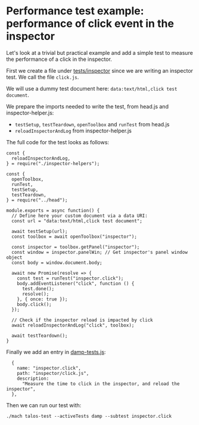 # Performance test example: performance of click event in the inspector

Let's look at a trivial but practical example and add a simple test to measure the performance of a click in the inspector.

First we create a file under [tests/inspector](https://searchfox.org/mozilla-central/source/testing/talos/talos/tests/devtools/addon/content/tests/inspector) since we are writing an inspector test. We call the file `click.js`.

We will use a dummy test document here: `data:text/html,click test document`.

We prepare the imports needed to write the test, from head.js and inspector-helper.js:
- `testSetup`, `testTeardown`, `openToolbox` and `runTest` from head.js
- `reloadInspectorAndLog` from inspector-helper.js

The full code for the test looks as follows:
```
const {
  reloadInspectorAndLog,
} = require("./inspector-helpers");

const {
  openToolbox,
  runTest,
  testSetup,
  testTeardown,
} = require("../head");

module.exports = async function() {
  // Define here your custom document via a data URI:
  const url = "data:text/html,click test document";

  await testSetup(url);
  const toolbox = await openToolbox("inspector");

  const inspector = toolbox.getPanel("inspector");
  const window = inspector.panelWin; // Get inspector's panel window object
  const body = window.document.body;

  await new Promise(resolve => {
    const test = runTest("inspector.click");
    body.addEventListener("click", function () {
      test.done();
      resolve();
    }, { once: true });
    body.click();
  });

  // Check if the inspector reload is impacted by click
  await reloadInspectorAndLog("click", toolbox);

  await testTeardown();
}
```

Finally we add an entry in [damp-tests.js](https://searchfox.org/mozilla-central/source/testing/talos/talos/tests/devtools/addon/content/damp-tests.js):
```
  {
    name: "inspector.click",
    path: "inspector/click.js",
    description:
      "Measure the time to click in the inspector, and reload the inspector",
  },
```

Then we can run our test with:
```
./mach talos-test --activeTests damp --subtest inspector.click
```
